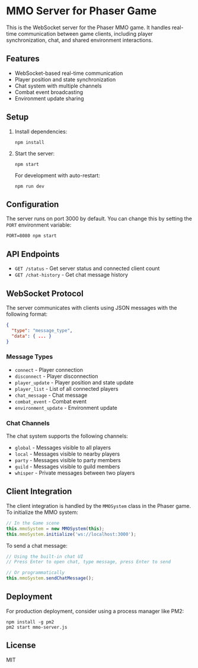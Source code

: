 # MMO Server for Phaser Game

This is the WebSocket server for the Phaser MMO game. It handles real-time communication between game clients, including player synchronization, chat, and shared environment interactions.

## Features

- WebSocket-based real-time communication
- Player position and state synchronization
- Chat system with multiple channels
- Combat event broadcasting
- Environment update sharing

## Setup

1. Install dependencies:
   ```
   npm install
   ```

2. Start the server:
   ```
   npm start
   ```

   For development with auto-restart:
   ```
   npm run dev
   ```

## Configuration

The server runs on port 3000 by default. You can change this by setting the `PORT` environment variable:

```
PORT=8080 npm start
```

## API Endpoints

- `GET /status` - Get server status and connected client count
- `GET /chat-history` - Get chat message history

## WebSocket Protocol

The server communicates with clients using JSON messages with the following format:

```json
{
  "type": "message_type",
  "data": { ... }
}
```

### Message Types

- `connect` - Player connection
- `disconnect` - Player disconnection
- `player_update` - Player position and state update
- `player_list` - List of all connected players
- `chat_message` - Chat message
- `combat_event` - Combat event
- `environment_update` - Environment update

### Chat Channels

The chat system supports the following channels:

- `global` - Messages visible to all players
- `local` - Messages visible to nearby players
- `party` - Messages visible to party members
- `guild` - Messages visible to guild members
- `whisper` - Private messages between two players

## Client Integration

The client integration is handled by the `MMOSystem` class in the Phaser game. To initialize the MMO system:

```typescript
// In the Game scene
this.mmoSystem = new MMOSystem(this);
this.mmoSystem.initialize('ws://localhost:3000');
```

To send a chat message:

```typescript
// Using the built-in chat UI
// Press Enter to open chat, type message, press Enter to send

// Or programmatically
this.mmoSystem.sendChatMessage();
```

## Deployment

For production deployment, consider using a process manager like PM2:

```
npm install -g pm2
pm2 start mmo-server.js
```

## License

MIT 